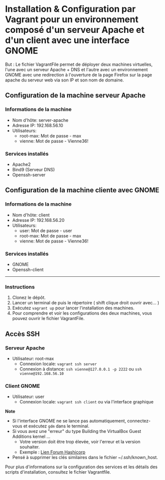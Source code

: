 # Installation & Configuration par Vagrant pour un environnement composé d'un serveur Apache et d'un client avec une interface GNOME

But : Le fichier VagrantFile permet de déployer deux machines virtuelles, l'une avec un serveur Apache + DNS et l'autre avec un environnement GNOME avec une redirection à l'ouverture de la page Firefox sur la page apache du serveur web via son IP et son nom de domaine.

## Configuration de la machine serveur Apache

### Informations de la machine
- Nom d'hôte: server-apache
- Adresse IP: 192.168.56.10
- Utilisateurs:
  - root-max: Mot de passe - max
  - vienne: Mot de passe - Vienne36!

### Services installés
- Apache2
- Bind9 (Serveur DNS)
- Openssh-server

## Configuration de la machine cliente avec GNOME

### Informations de la machine
- Nom d'hôte: client
- Adresse IP: 192.168.56.20
- Utilisateurs:
  - user: Mot de passe - user
  - root-max: Mot de passe - max
  - vienne: Mot de passe - Vienne36!

### Services installés
- GNOME
- Openssh-client

---
### Instructions

1. Clonez le dépôt.
2. Lancer un terminal de puis le répertoire ( shift clique droit ouvrir avec... )
3. Exécutez `vagrant up` pour lancer l'installation des machines.
4. Pour comprendre et voir les configurations des deux machines, vous pouvez ouvrir le fichier VagrantFile.

## Accès SSH

### Serveur Apache
- Utilisateur: root-max
  - Connexion locale: `vagrant ssh server`
  - Connexion à distance: `ssh vienne@127.0.0.1 -p 2222` ou `ssh vienne@192.168.56.10`

### Client GNOME
- Utilisateur: user
  - Connexion locale: `vagrant ssh client` ou via l'interface graphique

**Note**
- Si l'interface GNOME ne se lance pas automatiquement, connectez-vous et exécutez `gdm` dans le terminal.
- Si vous avez une "erreur" du type Building the VirtualBox Guest Additions kernel ...
  * Votre version doit être trop élevée, voir l'erreur et la version souhaiter.
  * Exemple : [Lien Forum Hashicorp](https://discuss.hashicorp.com/t/virtualbox-guest-additions-installation-hanging-on-vagrant-2-3-7-virtualbox-7-0-8/55340/2)
- Pensé à supprimer les clés similaires dans le fichier ~/.ssh/known_host.

Pour plus d'informations sur la configuration des services et les détails des scripts d'installation, consultez le fichier Vagrantfile.
